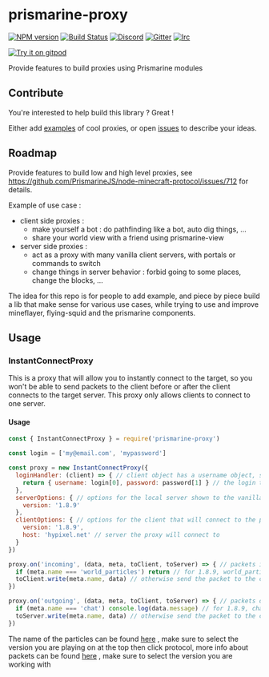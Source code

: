 # prismarine-proxy

[![NPM version](https://img.shields.io/npm/v/prismarine-proxy.svg)](http://npmjs.com/package/prismarine-proxy)
[![Build Status](https://github.com/PrismarineJS/prismarine-proxy/workflows/CI/badge.svg)](https://github.com/PrismarineJS/prismarine-proxy/actions?query=workflow%3A%22CI%22)
[![Discord](https://img.shields.io/badge/chat-on%20discord-brightgreen.svg)](https://discord.gg/GsEFRM8)
[![Gitter](https://img.shields.io/badge/chat-on%20gitter-brightgreen.svg)](https://gitter.im/PrismarineJS/general)
[![Irc](https://img.shields.io/badge/chat-on%20irc-brightgreen.svg)](https://irc.gitter.im/)

[![Try it on gitpod](https://img.shields.io/badge/try-on%20gitpod-brightgreen.svg)](https://gitpod.io/#https://github.com/PrismarineJS/prismarine-proxy)


Provide features to build proxies using Prismarine modules

## Contribute

You're interested to help build this library ? Great !

Either add [examples](https://github.com/PrismarineJS/prismarine-proxy/tree/master/examples) of cool proxies, or open [issues](https://github.com/PrismarineJS/prismarine-proxy/issues) to describe your ideas.

## Roadmap

Provide features to build low and high level proxies, see https://github.com/PrismarineJS/node-minecraft-protocol/issues/712 for details.

Example of use case :
* client side proxies :
  * make yourself a bot : do pathfinding like a bot, auto dig things, ...
  * share your world view with a friend using prismarine-view
* server side proxies :
  * act as a proxy with many vanilla client servers, with portals or commands to switch
  * change things in server behavior : forbid going to some places, change the blocks, ...

The idea for this repo is for people to add example, and piece by piece build a lib that make sense for various use cases, while trying to use
and improve mineflayer, flying-squid and the prismarine components.

## Usage

### InstantConnectProxy

This is a proxy that will allow you to instantly connect to the target, so you won't be able to send packets to the client before or after the client connects to the target server. This proxy only allows clients to connect to one server.

#### Usage

```js
const { InstantConnectProxy } = require('prismarine-proxy')

const login = ['my@email.com', 'mypassword']

const proxy = new InstantConnectProxy({
  loginHandler: (client) => { // client object has a username object, so you can store usernames with their respective logins
    return { username: login[0], password: password[1] } // the login the proxy will connect to the server with
  },
  serverOptions: { // options for the local server shown to the vanilla client
    version: '1.8.9'
  },
  clientOptions: { // options for the client that will connect to the proxied server
    version: '1.8.9',
    host: 'hypixel.net' // server the proxy will connect to
  }
})

proxy.on('incoming', (data, meta, toClient, toServer) => { // packets incoming from the server to the client
  if (meta.name === 'world_particles') return // for 1.8.9, world_particles is the packet that contains particles, so by returning here, the client connected to the proxy won't get any particles
  toClient.write(meta.name, data) // otherwise send the packet to the client
})

proxy.on('outgoing', (data, meta, toClient, toServer) => { // packets outgoing from the client to the server
  if (meta.name === 'chat') console.log(data.message) // for 1.8.9, chat is the packet that the client sends to send a chat message to the server, so by using console.log, we can sniff the message before it hits the server, and even return early so it wouldn't hit the server
  toServer.write(meta.name, data) // otherwise send the packet to the client
})
```

The name of the particles can be found [here](https://minecraft-data.prismarine.js.org/) , make sure to select the version you are playing on at the top then click protocol, more info about packets can be found [here](wiki.vg/Protocol) , make sure to select the version you are working with